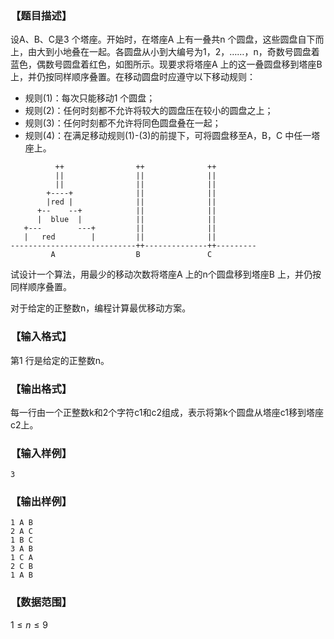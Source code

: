 ### 【题目描述】

设A、B、C是3 个塔座。开始时，在塔座A 上有一叠共n 个圆盘，这些圆盘自下而上，由大到小地叠在一起。各圆盘从小到大编号为1，2，……，n，奇数号圆盘着蓝色，偶数号圆盘着红色，如图所示。现要求将塔座A 上的这一叠圆盘移到塔座B 上，并仍按同样顺序叠置。在移动圆盘时应遵守以下移动规则：

- 规则(1)：每次只能移动1 个圆盘；
- 规则(2)：任何时刻都不允许将较大的圆盘压在较小的圆盘之上；
- 规则(3)：任何时刻都不允许将同色圆盘叠在一起；
- 规则(4)：在满足移动规则(1)-(3)的前提下，可将圆盘移至A，B，C 中任一塔座上。 

```plaintext
          ++                ++              ++
          ||                ||              ||
          ||                ||              ||
        +----+              ||              ||
        |red |              ||              ||
      +--    --+            ||              ||
      |  blue  |            ||              ||
   +---        ---+         ||              ||
   |   red        |         ||              ||
----------------------------++--------------++---------
         A                  B               C 
```

试设计一个算法，用最少的移动次数将塔座A 上的n个圆盘移到塔座B 上，并仍按同样顺序叠置。

对于给定的正整数n，编程计算最优移动方案。

### 【输入格式】

第1 行是给定的正整数n。

### 【输出格式】

每一行由一个正整数k和2个字符c1和c2组成，表示将第k个圆盘从塔座c1移到塔座c2上。

### 【输入样例】

```plaintext
3
```

### 【输出样例】 

```plaintext
1 A B
2 A C
1 B C
3 A B
1 C A
2 C B
1 A B
```

### 【数据范围】

$1 \leqslant n \leqslant 9$

